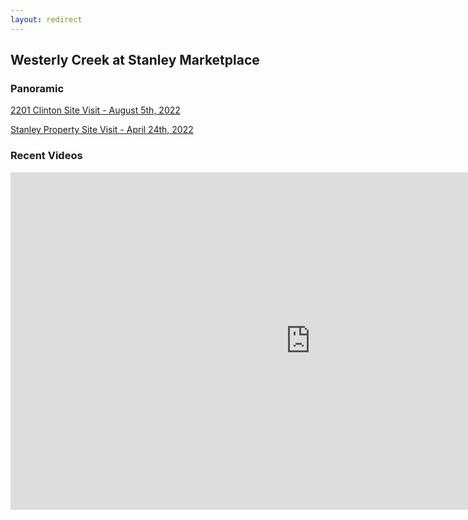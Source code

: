 ```yaml
---
layout: redirect
---
```

## Westerly Creek at Stanley Marketplace

### Panoramic

[2201 Clinton Site Visit - August 5th, 2022](../westerly-creek-stanley-marketplace\2022-08-05\index.html)

[Stanley Property Site Visit - April 24th, 2022](../\westerly-creek-stanley-marketplace\2022-04-29\index.html)

### Recent Videos

<iframe width="960" height="540" src="https://www.youtube.com/embed/MWrtAtGafww" title="YouTube video player" frameborder="0" allow="accelerometer; autoplay; clipboard-write; encrypted-media; gyroscope; picture-in-picture" allowfullscreen></iframe>
